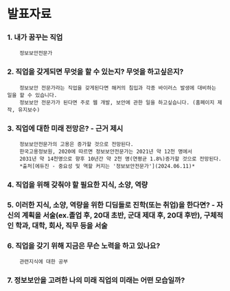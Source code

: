 # 발표자료
### 1. 내가 꿈꾸는 직업
        정보보안전문가
        
### 2. 직업을 갖게되면 무엇을 할 수 있는지? 무엇을 하고싶은지?
        정보보안 전문가라는 직업을 갖게된다면 해커의 침입과 각종 바이러스 발생에 대비하는 일을 할 수 있습니다.
        정보보안 전문가가 된다면 주로 웹 개발, 보안에 관한 일을 하고싶습니다. (홈페이지 제작, 유지보수)
        
### 3. 직업에 대한 미래 전망은? - 근거 제시
        정보보안전문가의 고용은 증가할 것으로 전망된다.
        한국고용정보원, 2020에 따르면 정보보안전문가는 2021년 약 12천 명에서
        2031년 약 14천명으로 향후 10년간 약 2천 명(연평균 1.8%)증가할 것으로 전망된다.
        *출처[에듀진 - 중요성 및 역할 커지는 '정보보안전문가'](2024.06.11)*

### 4. 직업을 위해 갖춰야 할 필요한 지식, 소양, 역량

### 5. 이러한 지식, 소양, 역량을 위한 디딤돌로 진학(또는 취업)을 한다면? - 자신의 계획을 서술(ex.졸업 후, 20대 초반, 군대 제대 후, 20대 후반), 구체적인 학과, 대학, 회사, 직무 등을 서술
        
### 6. 직업을 갖기 위해 지금은 무슨 노력을 하고 있나요?
        관련지식에 대한 공부
        
### 7. 정보보안을 고려한 나의 미래 직업의 미래는 어떤 모습일까?











